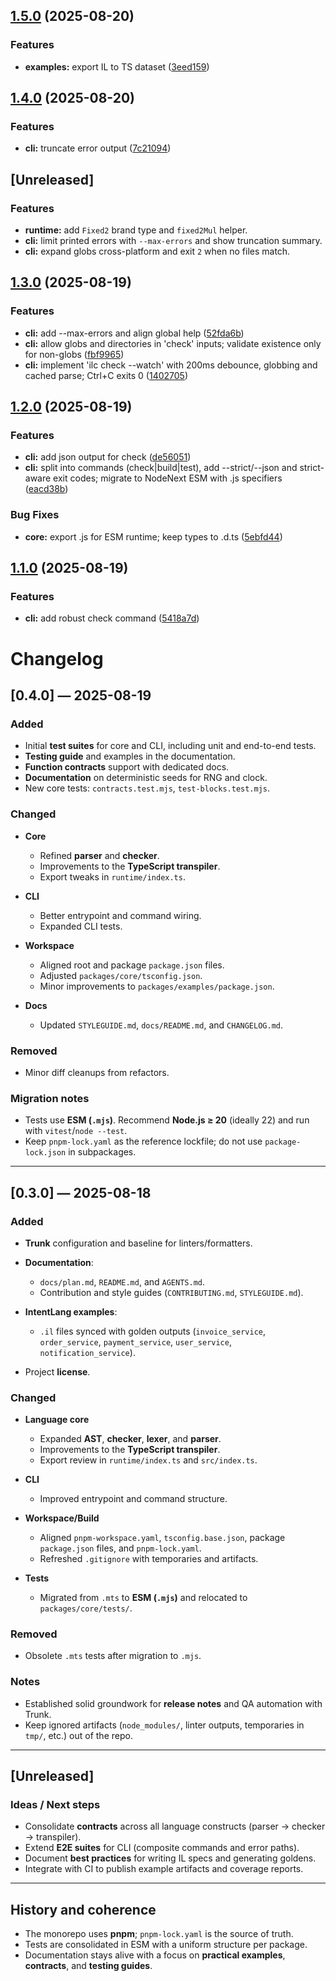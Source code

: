 ## [1.5.0](https://github.com/alessbarb/IntentLang/compare/v1.4.0...v1.5.0) (2025-08-20)

### Features

* **examples:** export IL to TS dataset ([3eed159](https://github.com/alessbarb/IntentLang/commit/3eed15991723e3d910daf05fede2d1169bd6ab55))

## [1.4.0](https://github.com/alessbarb/IntentLang/compare/v1.3.0...v1.4.0) (2025-08-20)

### Features

* **cli:** truncate error output ([7c21094](https://github.com/alessbarb/IntentLang/commit/7c2109497d5da77fd688c7bc880015aad5fa79a5))

## [Unreleased]

### Features

- **runtime:** add `Fixed2` brand type and `fixed2Mul` helper.
- **cli:** limit printed errors with `--max-errors` and show truncation summary.
- **cli:** expand globs cross-platform and exit `2` when no files match.

## [1.3.0](https://github.com/alessbarb/IntentLang/compare/v1.2.0...v1.3.0) (2025-08-19)

### Features

- **cli:** add --max-errors and align global help ([52fda6b](https://github.com/alessbarb/IntentLang/commit/52fda6b3d11e619503d4610c39bd5d12850ab403))
- **cli:** allow globs and directories in 'check' inputs; validate existence only for non-globs ([fbf9965](https://github.com/alessbarb/IntentLang/commit/fbf996590bca02571b53c241e89155162901773e))
- **cli:** implement 'ilc check --watch' with 200ms debounce, globbing and cached parse; Ctrl+C exits 0 ([1402705](https://github.com/alessbarb/IntentLang/commit/1402705e94ab3ec4ba094b4fbd8aa2825e46e5f8))

## [1.2.0](https://github.com/alessbarb/IntentLang/compare/v1.1.0...v1.2.0) (2025-08-19)

### Features

- **cli:** add json output for check ([de56051](https://github.com/alessbarb/IntentLang/commit/de5605127862966c76b6e13cc802e9c47ec40960))
- **cli:** split into commands (check|build|test), add --strict/--json and strict-aware exit codes; migrate to NodeNext ESM with .js specifiers ([eacd38b](https://github.com/alessbarb/IntentLang/commit/eacd38bf3726dbda189a09aac754b9af0a82cedd))

### Bug Fixes

- **core:** export .js for ESM runtime; keep types to .d.ts ([5ebfd44](https://github.com/alessbarb/IntentLang/commit/5ebfd44a20578ac70f71b6a05d387fc4a4a902a3))

## [1.1.0](https://github.com/alessbarb/IntentLang/compare/v1.0.0...v1.1.0) (2025-08-19)

### Features

- **cli:** add robust check command ([5418a7d](https://github.com/alessbarb/IntentLang/commit/5418a7d55646f3db75905ce4fa69933ba4bb7a53))

# Changelog

## [0.4.0] — 2025-08-19

### Added

- Initial **test suites** for core and CLI, including unit and end-to-end tests.
- **Testing guide** and examples in the documentation.
- **Function contracts** support with dedicated docs.
- **Documentation** on deterministic seeds for RNG and clock.
- New core tests: `contracts.test.mjs`, `test-blocks.test.mjs`.

### Changed

- **Core**
  - Refined **parser** and **checker**.
  - Improvements to the **TypeScript transpiler**.
  - Export tweaks in `runtime/index.ts`.

- **CLI**
  - Better entrypoint and command wiring.
  - Expanded CLI tests.

- **Workspace**
  - Aligned root and package `package.json` files.
  - Adjusted `packages/core/tsconfig.json`.
  - Minor improvements to `packages/examples/package.json`.

- **Docs**
  - Updated `STYLEGUIDE.md`, `docs/README.md`, and `CHANGELOG.md`.

### Removed

- Minor diff cleanups from refactors.

### Migration notes

- Tests use **ESM (`.mjs`)**. Recommend **Node.js ≥ 20** (ideally 22) and run with `vitest`/`node --test`.
- Keep `pnpm-lock.yaml` as the reference lockfile; do not use `package-lock.json` in subpackages.

---

## [0.3.0] — 2025-08-18

### Added

- **Trunk** configuration and baseline for linters/formatters.
- **Documentation**:
  - `docs/plan.md`, `README.md`, and `AGENTS.md`.
  - Contribution and style guides (`CONTRIBUTING.md`, `STYLEGUIDE.md`).

- **IntentLang examples**:
  - `.il` files synced with golden outputs (`invoice_service`, `order_service`, `payment_service`, `user_service`, `notification_service`).

- Project **license**.

### Changed

- **Language core**
  - Expanded **AST**, **checker**, **lexer**, and **parser**.
  - Improvements to the **TypeScript transpiler**.
  - Export review in `runtime/index.ts` and `src/index.ts`.

- **CLI**
  - Improved entrypoint and command structure.

- **Workspace/Build**
  - Aligned `pnpm-workspace.yaml`, `tsconfig.base.json`, package `package.json` files, and `pnpm-lock.yaml`.
  - Refreshed `.gitignore` with temporaries and artifacts.

- **Tests**
  - Migrated from `.mts` to **ESM (`.mjs`)** and relocated to `packages/core/tests/`.

### Removed

- Obsolete `.mts` tests after migration to `.mjs`.

### Notes

- Established solid groundwork for **release notes** and QA automation with Trunk.
- Keep ignored artifacts (`node_modules/`, linter outputs, temporaries in `tmp/`, etc.) out of the repo.

---

## [Unreleased]

### Ideas / Next steps

- Consolidate **contracts** across all language constructs (parser → checker → transpiler).
- Extend **E2E suites** for CLI (composite commands and error paths).
- Document **best practices** for writing IL specs and generating goldens.
- Integrate with CI to publish example artifacts and coverage reports.

---

## History and coherence

- The monorepo uses **pnpm**; `pnpm-lock.yaml` is the source of truth.
- Tests are consolidated in ESM with a uniform structure per package.
- Documentation stays alive with a focus on **practical examples**, **contracts**, and **testing guides**.
